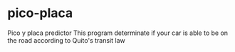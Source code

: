 # pico-placa
Pico y placa predictor
This program determinate if your car is able to be on the road according to Quito's transit law
